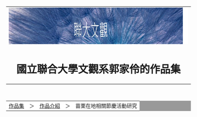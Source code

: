 <html>
<head><meta charset="UTF-8"></head>
<body>
<center>
<div id="head">
<table width="1000" border="0" cellpadding="0" cellspacing="0">
<tr>
	<td><img src="title.jpg" width="1000" height="100"></td>
</tr>
<tr>
	<td align="center"><h1>國立聯合大學文觀系郭家伶的作品集</td>
</tr>
</table>
</div>

<div id="nav1"><br>
<table width="1000" border="0" cellpadding="0" cellspacing="1" bgcolor="#999999">
<tr>
	<td align="left" bgcolor="#FFFFFF"><a href="index.html">作品集</a>　＞　<a href="index.html">作品介紹</a>　＞　苗栗在地相關節慶活動研究</td>
</tr>
</table>
</div>

</body>
</html>
